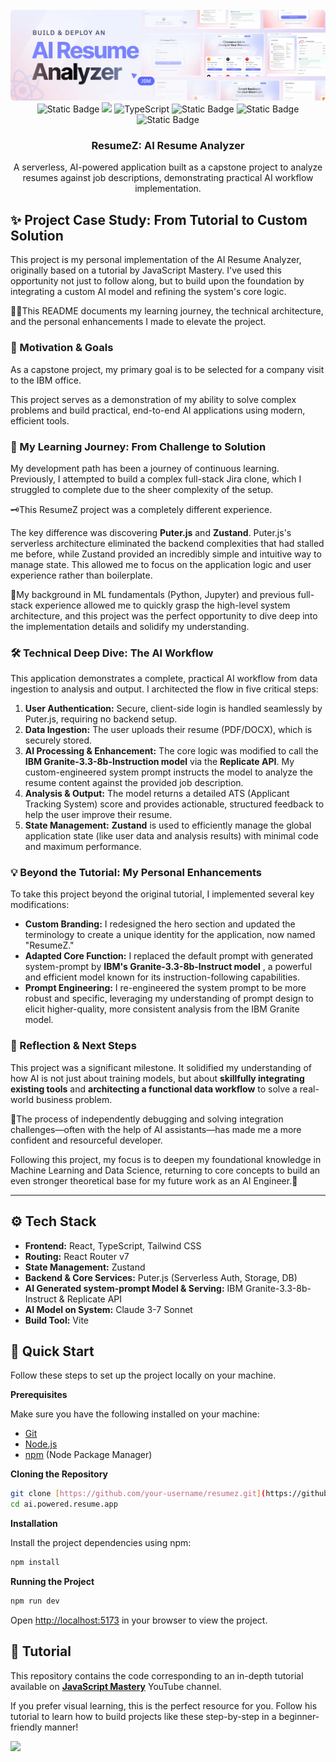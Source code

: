 <div align="center">
  <br />
    <a href="#" target="_blank">
      <img src="public/readme/hero.webp" alt="Project Banner">
    </a>
  <br />

  <div>
    <img alt="Static Badge" src="https://img.shields.io/badge/React-4c84f3?style=for-the-badge&logo=react&logoColor=white">
    <img src="https://img.shields.io/badge/-Tailwind-38B2AC?style=for-the-badge&logo=tailwind-css&logoColor=white" />
    <img src="https://img.shields.io/badge/-TypeScript-black?style=for-the-badge&logoColor=white&logo=typescript&color=3178C6" alt="TypeScript" />
    <img alt="Static Badge" src="https://img.shields.io/badge/Puter.js-181758?style=for-the-badge&logoColor=white">
    <img alt="Static Badge" src="https://img.shields.io/badge/IBM%20Granite-blue?style=for-the-badge&logo=ibm&logoColor=white">
    <img alt="Static Badge" src="https://img.shields.io/badge/Replicate-black?style=for-the-badge&logo=replicate&logoColor=white">
  </div>

  <h3 align="center">ResumeZ: AI Resume Analyzer</h3>
  <p align="center">
    A serverless, AI-powered application built as a capstone project to analyze resumes against job descriptions, demonstrating practical AI workflow implementation.
  </p>
</div>

## ✨ Project Case Study: From Tutorial to Custom Solution

This project is my personal implementation of the AI Resume Analyzer, originally based on a tutorial by JavaScript Mastery. I've used this opportunity not just to follow along, but to build upon the foundation by integrating a custom AI model and refining the system's core logic. 

🧗‍♂️This README documents my learning journey, the technical architecture, and the personal enhancements I made to elevate the project.

### 🎯 Motivation & Goals

As a capstone project, my primary goal is to be selected for a company visit to the IBM office. 

This project serves as a demonstration of my ability to solve complex problems and build practical, end-to-end AI applications using modern, efficient tools.

### 🚀 My Learning Journey: From Challenge to Solution

My development path has been a journey of continuous learning. 
Previously, I attempted to build a complex full-stack Jira clone, which I struggled to complete due to the sheer complexity of the setup. 

🗝️This ResumeZ project was a completely different experience.

The key difference was discovering **Puter.js** and **Zustand**. Puter.js's serverless architecture eliminated the backend complexities that had stalled me before, while Zustand provided an incredibly simple and intuitive way to manage state. This allowed me to focus on the application logic and user experience rather than boilerplate. 

🐍My background in ML fundamentals (Python, Jupyter) and previous full-stack experience allowed me to quickly grasp the high-level system architecture, and this project was the perfect opportunity to dive deep into the implementation details and solidify my understanding.

### 🛠️ Technical Deep Dive: The AI Workflow

This application demonstrates a complete, practical AI workflow from data ingestion to analysis and output. I architected the flow in five critical steps:

1.  **User Authentication:** Secure, client-side login is handled seamlessly by Puter.js, requiring no backend setup.
2.  **Data Ingestion:** The user uploads their resume (PDF/DOCX), which is securely stored.
3.  **AI Processing & Enhancement:** The core logic was modified to call the **IBM Granite-3.3-8b-Instruction model** via the **Replicate API**. My custom-engineered system prompt instructs the model to analyze the resume content against the provided job description.
4.  **Analysis & Output:** The model returns a detailed ATS (Applicant Tracking System) score and provides actionable, structured feedback to help the user improve their resume.
5.  **State Management:** **Zustand** is used to efficiently manage the global application state (like user data and analysis results) with minimal code and maximum performance.

### 💡 Beyond the Tutorial: My Personal Enhancements

To take this project beyond the original tutorial, I implemented several key modifications:

* **Custom Branding:** I redesigned the hero section and updated the terminology to create a unique identity for the application, now named "ResumeZ."
* **Adapted Core Function:** I replaced the default prompt with generated system-prompt by **IBM's Granite-3.3-8b-Instruct model** , a powerful and efficient model known for its instruction-following capabilities.
* **Prompt Engineering:** I re-engineered the system prompt to be more robust and specific, leveraging my understanding of prompt design to elicit higher-quality, more consistent analysis from the IBM Granite model.

### 🧠 Reflection & Next Steps

This project was a significant milestone. It solidified my understanding of how AI is not just about training models, but about **skillfully integrating existing tools** and **architecting a functional data workflow** to solve a real-world business problem. 

🧭The process of independently debugging and solving integration challenges—often with the help of AI assistants—has made me a more confident and resourceful developer.

Following this project, my focus is to deepen my foundational knowledge in Machine Learning and Data Science, returning to core concepts to build an even stronger theoretical base for my future work as an AI Engineer.💪

---

## ⚙️ Tech Stack

* **Frontend:** React, TypeScript, Tailwind CSS
* **Routing:** React Router v7
* **State Management:** Zustand
* **Backend & Core Services:** Puter.js (Serverless Auth, Storage, DB)
* **AI Generated system-prompt Model & Serving:** IBM Granite-3.3-8b-Instruct & Replicate API
* **AI Model on System:** Claude 3-7 Sonnet
* **Build Tool:** Vite

## 🤸 Quick Start

Follow these steps to set up the project locally on your machine.

**Prerequisites**

Make sure you have the following installed on your machine:

- [Git](https://git-scm.com/)
- [Node.js](https://nodejs.org/en)
- [npm](https://www.npmjs.com/) (Node Package Manager)

**Cloning the Repository**

```bash
git clone [https://github.com/your-username/resumez.git](https://github.com/technologyzzz/ai.powered.resume.app.git)
cd ai.powered.resume.app
```

**Installation**

Install the project dependencies using npm:

```bash
npm install
```

**Running the Project**

```bash
npm run dev
```

Open [http://localhost:5173](http://localhost:5173) in your browser to view the project.

## 🚨 Tutorial

This repository contains the code corresponding to an in-depth tutorial available on <a href="https://www.youtube.com/@javascriptmastery/videos" target="_blank"><b>JavaScript Mastery</b></a> YouTube channel.

If you prefer visual learning, this is the perfect resource for you. Follow his tutorial to learn how to build projects like these step-by-step in a beginner-friendly manner!

<a href="https://www.youtube.com/watch?v=iYOz165wGkQ" target="_blank"><img src="https://github.com/sujatagunale/EasyRead/assets/151519281/1736fca5-a031-4854-8c09-bc110e3bc16d" /></a>
